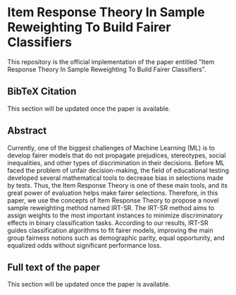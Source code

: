 # Item Response Theory In Sample Reweighting To Build Fairer Classifiers

This repository is the official implementation of the paper entitled "Item Response Theory In Sample Reweighting To Build Fairer Classifiers".

## BibTeX Citation

This section will be updated once the paper is available.

## Abstract

Currently, one of the biggest challenges of Machine Learning (ML) is to develop fairer models that do not propagate prejudices, stereotypes, social inequalities, and other types of discrimination in their decisions. Before ML faced the problem of unfair decision-making, the field of educational testing developed several mathematical tools to decrease bias in selections made by tests. Thus, the Item Response Theory is one of these main tools, and its great power of evaluation helps make fairer selections. Therefore, in this paper, we use the concepts of Item Response Theory to propose a novel sample reweighting method named IRT-SR. The IRT-SR method aims to assign weights to the most important instances to minimize discriminatory effects in binary classification tasks. According to our results, IRT-SR guides classification algorithms to fit fairer models, improving the main group fairness notions such as demographic parity, equal opportunity, and equalized odds without significant performance loss.

## Full text of the paper

This section will be updated once the paper is available.
